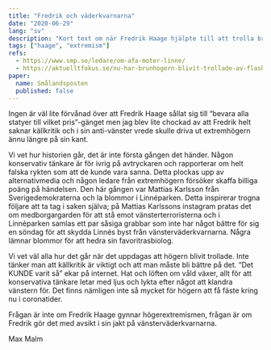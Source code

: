 ```yaml
---
title: "Fredrik och väderkvarnarna"
date: "2020-06-29"
lang: "sv"
description: "Kort text om när Fredrik Haage hjälpte till att trolla brunhögern"
tags: ["haage", "extremism"]
refs:
  - https://www.smp.se/ledare/om-afa-moter-linne/
  - https://aktuelltfokus.se/nu-har-brunhogern-blivit-trollade-av-flashback-igen/
paper:
  name: Smålandsposten
  published: false
---
```


Ingen är väl lite förvånad över att Fredrik Haage sållat sig till “bevara alla statyer till vilket pris”-gänget men jag blev lite chockad av att Fredrik helt saknar källkritik och i sin anti-vänster vrede skulle driva ut extremhögern ännu längre på sin kant.

Vi vet hur historien går, det är inte första gången det händer. Någon konservativ tänkare är för ivrig på avtryckaren och rapporterar om helt falska rykten som att de kunde vara sanna. Detta plockas upp av alternativmedia och någon ledare från extremhögern försöker skaffa billiga poäng på händelsen. Den här gången var Mattias Karlsson från Sverigedemokraterna och la blommor i Linnéparken. Detta inspirerar trogna följare att ta tag i saken själva; på Mattias Karlssons instagram pratas det om medborgargarden för att stå emot vänsterterroristerna och i Linnéparken samlas ett par såsiga grabbar som inte har något bättre för sig en söndag för att skydda Linnés byst från vänsterväderkvarnarna. Några lämnar blommor för att hedra sin favoritrasbiolog.

Vi vet väl alla hur det går när det uppdagas att högern blivit trollade. Inte tänker man att källkritik är viktigt och att man måste bli bättre på det. “Det KUNDE varit så” ekar på internet. Hat och löften om våld växer, allt för att konservativa tänkare letar med ljus och lykta efter något att klandra vänstern för. Det finns nämligen inte så mycket för högern att få fäste kring nu i coronatider.

Frågan är inte om Fredrik Haage gynnar högerextremismen, frågan är om Fredrik gör det med avsikt i sin jakt på vänsterväderkvarnarna.

Max Malm

